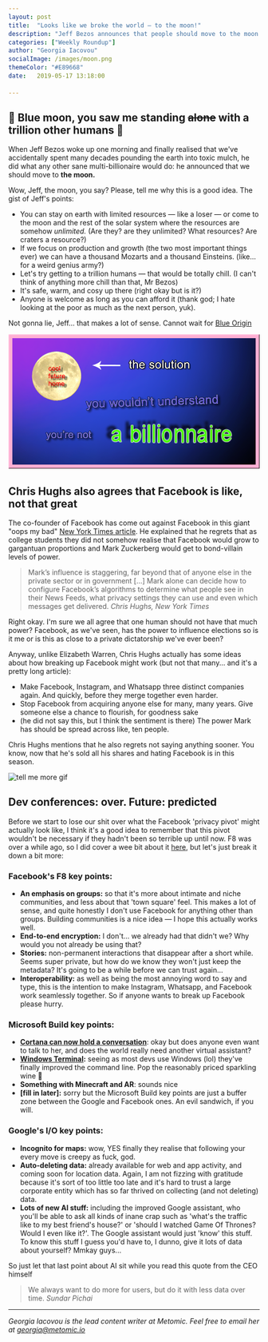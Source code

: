 ```yaml
---
layout: post
title:  "Looks like we broke the world — to the moon!"
description: "Jeff Bezos announces that people should move to the moon and live with trillion people"
categories: ["Weekly Roundup"]
author: "Georgia Iacovou"
socialImage: /images/moon.png
themeColor: "#E89668"
date:   2019-05-17 13:18:00

---
```

## 🎵 Blue moon, you saw me standing ~~alone~~ with a trillion other humans 🎵

When Jeff Bezos woke up one morning and finally realised that we've accidentally spent many decades pounding the earth into toxic mulch, he did what any other sane multi-billionaire would do: he announced that we should move to **the moon.**

Wow, Jeff, the moon, you say? Please, tell me why this is a good idea. The gist of Jeff's points:

- You can stay on earth with limited resources — like a loser — or come to the moon and the rest of the solar system where the resources are somehow *unlimited.* (Are they? are they unlimited? What resources? Are craters a resource?)
- If we focus on production and growth (the two most important things ever) we can have a thousand Mozarts and a thousand Einsteins. (like... for a weird genius army?)
- Let's try getting to a trillion humans — that would be totally chill. (I can't think of anything more chill than that, Mr Bezos)
- It's safe, warm, and cosy up there (right okay but is it?)
- Anyone is welcome as long as you can afford it (thank god; I hate looking at the poor as much as the next person, yuk).

Not gonna lie, Jeff... that makes a lot of sense. Cannot wait for [Blue Origin](https://www.geekwire.com/2019/blue-moon-beyond-jeff-bezos-plans-take-civilization-space-starting-lunar-colony/)

![image showing solution is moving to the moon](/images/moon.png)

## Chris Hughs also agrees that Facebook is like, not that great

The co-founder of Facebook has come out against Facebook in this giant "oops my bad" [New York Times article](https://www.nytimes.com/2019/05/09/opinion/sunday/chris-hughes-facebook-zuckerberg.html). He explained that he regrets that as college students they did not somehow realise that Facebook would grow to gargantuan proportions and Mark Zuckerberg would get to bond-villain levels of power.

> Mark’s influence is staggering, far beyond that of anyone else in the private sector or in government [...] Mark alone can decide how to configure Facebook’s algorithms to determine what people see in their News Feeds, what privacy settings they can use and even which messages get delivered. *Chris Hughs, New York Times*

Right okay. I'm sure we all agree that one human should not have that much power? Facebook, as we've seen, has the power to influence elections so is it me or is this as close to a private dictatorship we've ever been? 

Anyway, unlike Elizabeth Warren, Chris Hughs actually has some ideas about how breaking up Facebook might work (but not that many... and it's a pretty long article):

- Make Facebook, Instagram, and Whatsapp three distinct companies again. And quickly, before they merge together even harder.
- Stop Facebook from acquiring anyone else for many, many years. Give someone else a chance to flourish, for goodness sake
- (he did not say this, but I think the sentiment is there) The power Mark has should be spread across like, ten people.

Chris Hughs mentions that he also regrets not saying anything sooner. You know, now that he's sold all his shares and hating Facebook is in this season.

![tell me more gif](https://media.giphy.com/media/12Jn9VzD9Tz89W/giphy.gif)

## Dev conferences: over. Future: predicted

Before we start to lose our shit over what the Facebook 'privacy pivot' might actually look like, I think it's a good idea to remember that this pivot wouldn't be necessary if they hadn't been so terrible up until now. F8 was over a while ago, so I did cover a wee bit about it [here](https://blog.metomic.io/main/2019/05/03/take-to-the-skies.html), but let's just break it down a bit more:

### Facebook's F8 key points:

- **An emphasis on groups:** so that it's more about intimate and niche communities, and less about that 'town square' feel. This makes a lot of sense, and quite honestly I don't use Facebook for anything other than groups. Building communities is a nice idea — I hope this actually works well.
- **End-to-end encryption:** I don't... we already had that didn't we? Why would you not already be using that?
- **Stories:** non-permanent interactions that disappear after a short while. Seems super private, but how do we know they won't just keep the metadata? It's going to be a while before we can trust again...
- **Interoperability:** as well as being the most annoying word to say and type, this is the intention to make Instagram, Whatsapp, and Facebook work seamlessly together. So if anyone wants to break up Facebook please hurry.

### Microsoft Build key points:

- **[Cortana can now hold a conversation](https://www.theverge.com/2019/5/6/18530220/microsoft-cortana-conversational-updates-build-2019)**: okay but does anyone even want to talk to her, and does the world really need another virtual assistant?
- **[Windows Terminal](https://github.com/microsoft/Terminal):** seeing as most devs use Windows (lol) they've finally improved the command line. Pop the reasonably priced sparkling wine 🥳
- **Something with Minecraft and AR**: sounds nice
- **[fill in later]:** sorry but the Microsoft Build key points are just a buffer zone between the Google and Facebook ones. An evil sandwich, if you will.

### Google's I/O key points:

- **Incognito for maps:** wow, YES finally they realise that following your every move is creepy as fuck, god.
- **Auto-deleting data:** already available for web and app activity, and coming soon for location data. Again, I am not fizzing with gratitude because it's sort of too little too late and it's hard to trust a large corporate entity which has so far thrived on collecting (and not deleting) data.
- **Lots of new AI stuff:** including the improved Google assistant, who you'll be able to ask all kinds of inane crap such as 'what's the traffic like to my best friend's house?' or 'should I watched Game Of Thrones? Would I even like it?'. The Google assistant would just 'know' this stuff. To know this stuff I guess you'd have to, I dunno, give it lots of data about yourself? Mmkay guys...

So just let that last point about AI sit while you read this quote from the CEO himself

> We always want to do more for users, but do it with less data over time. *Sundar Pichai*

---
*Georgia Iacovou is the lead content writer at Metomic. Feel free to email her at georgia@metomic.io*
